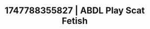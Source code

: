---
categories:
- Bukkake
- Soft bondage
- Gagging sounds
- Closeness kink
- Eclectic erotica
image: /assets/images/1747788355827.jpg
layout: post
seo:
  description: Featured content with high-quality ABDL Play, Scat Fetish. HD images
    available.
  keywords: ABDL Play, Scat Fetish
  og_image: /assets/images/1747788355827.jpg
  schema_type: VisualArtwork
tags:
- ABDL Play
- '#1747788355827'
- Scat Fetish
title: 1747788355827 | ABDL Play Scat Fetish
---